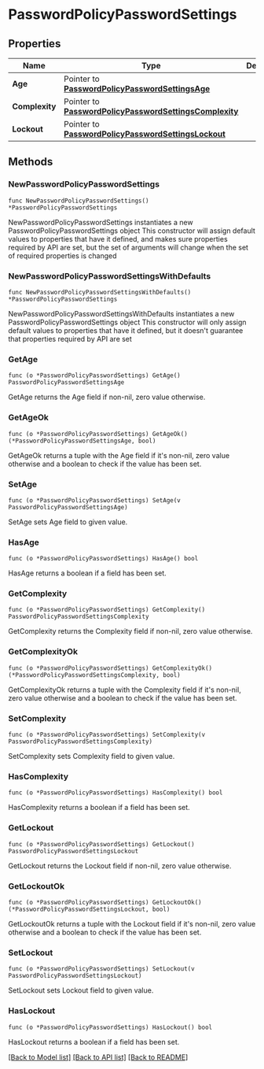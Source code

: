 # PasswordPolicyPasswordSettings

## Properties

Name | Type | Description | Notes
------------ | ------------- | ------------- | -------------
**Age** | Pointer to [**PasswordPolicyPasswordSettingsAge**](PasswordPolicyPasswordSettingsAge.md) |  | [optional] 
**Complexity** | Pointer to [**PasswordPolicyPasswordSettingsComplexity**](PasswordPolicyPasswordSettingsComplexity.md) |  | [optional] 
**Lockout** | Pointer to [**PasswordPolicyPasswordSettingsLockout**](PasswordPolicyPasswordSettingsLockout.md) |  | [optional] 

## Methods

### NewPasswordPolicyPasswordSettings

`func NewPasswordPolicyPasswordSettings() *PasswordPolicyPasswordSettings`

NewPasswordPolicyPasswordSettings instantiates a new PasswordPolicyPasswordSettings object
This constructor will assign default values to properties that have it defined,
and makes sure properties required by API are set, but the set of arguments
will change when the set of required properties is changed

### NewPasswordPolicyPasswordSettingsWithDefaults

`func NewPasswordPolicyPasswordSettingsWithDefaults() *PasswordPolicyPasswordSettings`

NewPasswordPolicyPasswordSettingsWithDefaults instantiates a new PasswordPolicyPasswordSettings object
This constructor will only assign default values to properties that have it defined,
but it doesn't guarantee that properties required by API are set

### GetAge

`func (o *PasswordPolicyPasswordSettings) GetAge() PasswordPolicyPasswordSettingsAge`

GetAge returns the Age field if non-nil, zero value otherwise.

### GetAgeOk

`func (o *PasswordPolicyPasswordSettings) GetAgeOk() (*PasswordPolicyPasswordSettingsAge, bool)`

GetAgeOk returns a tuple with the Age field if it's non-nil, zero value otherwise
and a boolean to check if the value has been set.

### SetAge

`func (o *PasswordPolicyPasswordSettings) SetAge(v PasswordPolicyPasswordSettingsAge)`

SetAge sets Age field to given value.

### HasAge

`func (o *PasswordPolicyPasswordSettings) HasAge() bool`

HasAge returns a boolean if a field has been set.

### GetComplexity

`func (o *PasswordPolicyPasswordSettings) GetComplexity() PasswordPolicyPasswordSettingsComplexity`

GetComplexity returns the Complexity field if non-nil, zero value otherwise.

### GetComplexityOk

`func (o *PasswordPolicyPasswordSettings) GetComplexityOk() (*PasswordPolicyPasswordSettingsComplexity, bool)`

GetComplexityOk returns a tuple with the Complexity field if it's non-nil, zero value otherwise
and a boolean to check if the value has been set.

### SetComplexity

`func (o *PasswordPolicyPasswordSettings) SetComplexity(v PasswordPolicyPasswordSettingsComplexity)`

SetComplexity sets Complexity field to given value.

### HasComplexity

`func (o *PasswordPolicyPasswordSettings) HasComplexity() bool`

HasComplexity returns a boolean if a field has been set.

### GetLockout

`func (o *PasswordPolicyPasswordSettings) GetLockout() PasswordPolicyPasswordSettingsLockout`

GetLockout returns the Lockout field if non-nil, zero value otherwise.

### GetLockoutOk

`func (o *PasswordPolicyPasswordSettings) GetLockoutOk() (*PasswordPolicyPasswordSettingsLockout, bool)`

GetLockoutOk returns a tuple with the Lockout field if it's non-nil, zero value otherwise
and a boolean to check if the value has been set.

### SetLockout

`func (o *PasswordPolicyPasswordSettings) SetLockout(v PasswordPolicyPasswordSettingsLockout)`

SetLockout sets Lockout field to given value.

### HasLockout

`func (o *PasswordPolicyPasswordSettings) HasLockout() bool`

HasLockout returns a boolean if a field has been set.


[[Back to Model list]](../README.md#documentation-for-models) [[Back to API list]](../README.md#documentation-for-api-endpoints) [[Back to README]](../README.md)


